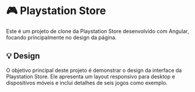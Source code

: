 # 🎮 Playstation Store

Este é um projeto de clone da Playstation Store desenvolvido com Angular, focando principalmente no design da página.

## 💡 Design

O objetivo principal deste projeto é demonstrar o design da interface da Playstation Store. Ele apresenta um layout responsivo para desktop e dispositivos móveis e inclui detalhes de seis jogos como exemplo.
